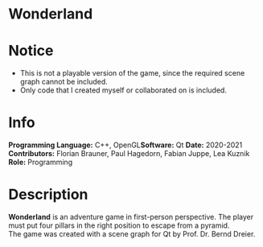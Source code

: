 # Wonderland

# Notice

- This is not a playable version of the game, since the required scene graph cannot be included.
- Only code that I created myself or collaborated on is included.

# Info
<b>Programming Language:</b> C++, OpenGL<b>Software:</b> Qt <b>Date:</b> 2020-2021 <br /> <b>Contributors:</b> Florian Brauner, Paul Hagedorn, Fabian Juppe, Lea Kuznik <br /> <b>Role:</b> Programming

# Description

<b>Wonderland</b> is an adventure game in first-person perspective. The player must put four pillars in the right position to escape from a pyramid.<br />
The game was created with a scene graph for Qt by Prof. Dr. Bernd Dreier.